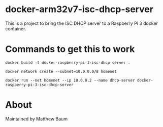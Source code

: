 # docker-arm32v7-isc-dhcp-server

This is a project to bring the ISC DHCP server to a Raspberry Pi 3 docker container.

# Commands to get this to work
```docker build -t docker-raspberry-pi-3-isc-dhcp-server .```

```docker network create --subnet=10.0.0.0/8 homenet```

```docker run --net homenet --ip 10.0.0.2 --name dhcp-server docker-raspberry-pi-3-isc-dhcp-server```

# About
Maintained by Matthew Baum
